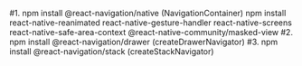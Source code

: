 #1. npm install @react-navigation/native (NavigationContainer)
npm install react-native-reanimated react-native-gesture-handler react-native-screens react-native-safe-area-context @react-native-community/masked-view
#2. npm install @react-navigation/drawer (createDrawerNavigator)
#3. npm install @react-navigation/stack (createStackNavigator)
